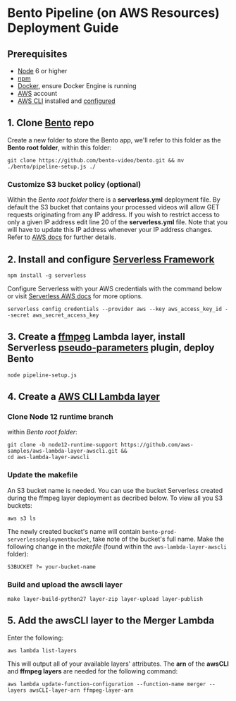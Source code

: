 # Bento Pipeline (on AWS Resources) Deployment Guide

## Prerequisites
- [Node](https://nodejs.org/en/) 6 or higher
- [npm](https://www.npmjs.com/get-npm)
- [Docker](https://www.docker.com/), ensure Docker Engine is running
- [AWS](https://aws.amazon.com) account
- [AWS CLI](https://docs.aws.amazon.com/cli/latest/userguide/cli-chap-install.html) installed and [configured](https://docs.aws.amazon.com/cli/latest/userguide/cli-chap-configure.html)

## 1. Clone [Bento](https://github.com/bento-video/bento.git) repo
Create a new folder to store the Bento app, we'll refer to this folder as the **Bento root folder**, within this folder:

```console
git clone https://github.com/bento-video/bento.git && mv ./bento/pipeline-setup.js ./
```

### Customize S3 bucket policy (optional)

Within the *Bento root folder* there is a **serverless.yml** deployment file. By default the S3 bucket that contains your processed videos will allow GET requests originating from any IP address. If you wish to restrict access to only a given IP address edit line 20 of the **serverless.yml** file. Note that you will have to update this IP address whenever your IP address changes. Refer to [AWS docs](https://docs.aws.amazon.com/AmazonS3/latest/dev/example-bucket-policies.html#example-bucket-policies-use-case-2) for further details. 

## 2. Install and configure [Serverless Framework](https://serverless.com/framework/docs/) 

```console
npm install -g serverless 
```

Configure Serverless with your AWS credentials with the command below or visit [Serverless AWS docs](https://serverless.com/framework/docs/providers/aws/cli-reference/config-credentials/) for more options.

```console
serverless config credentials --provider aws --key aws_access_key_id --secret aws_secret_access_key
```

## 3. Create a [ffmpeg](https://www.ffmpeg.org/) Lambda layer, install Serverless [pseudo-parameters](https://serverless.com/plugins/serverless-pseudo-parameters/) plugin, deploy Bento 

```console
node pipeline-setup.js
```

## 4. Create a [AWS CLI Lambda layer](https://github.com/aws-samples/aws-lambda-layer-awscli/tree/node12-runtime-support)
### Clone Node 12 runtime branch 
within *Bento root folder*:

```console
git clone -b node12-runtime-support https://github.com/aws-samples/aws-lambda-layer-awscli.git &&
cd aws-lambda-layer-awscli
```

### Update the makefile
An S3 bucket name is needed. You can use the bucket Serverless created during the ffmpeg layer deployment as decribed below. To view all you S3 buckets:

```console
aws s3 ls
```

The newly created bucket's name will contain `bento-prod-serverlessdeploymentbucket`, take note of the bucket's full name. Make the following change in the *makefile* (found within the `aws-lambda-layer-awscli` folder):

```console
S3BUCKET ?= your-bucket-name
```

### Build and upload the awscli layer

```console
make layer-build-python27 layer-zip layer-upload layer-publish
```

## 5. Add the awsCLI layer to the Merger Lambda

Enter the following:

```console
aws lambda list-layers
```

This will output all of your available layers' attributes. The **arn** of the **awsCLI** and **ffmpeg layers** are needed for the following command:

```console
aws lambda update-function-configuration --function-name merger --layers awsCLI-layer-arn ffmpeg-layer-arn
```






